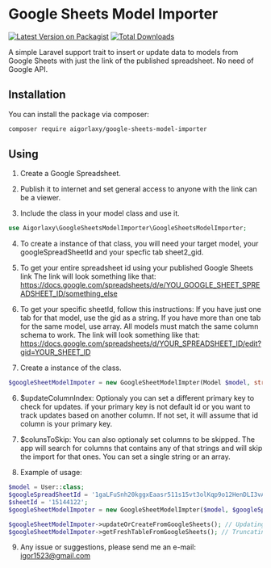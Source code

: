 # Google Sheets Model Importer

[![Latest Version on Packagist](https://img.shields.io/packagist/v/aigorlaxy/google-sheets-model-importer.svg?style=flat-square)](https://packagist.org/packages/aigorlaxy/google-sheets-model-importer)
[![Total Downloads](https://img.shields.io/packagist/dt/aigorlaxy/google-sheets-model-importer.svg?style=flat-square)](https://packagist.org/packages/aigorlaxy/google-sheets-model-importer)

A simple Laravel support trait to insert or update data to models from Google Sheets with just the link of the published spreadsheet. No need of Google API.

## Installation
You can install the package via composer:

```bash
composer require aigorlaxy/google-sheets-model-importer
```

## Using

1. Create a Google Spreadsheet.

2. Publish it to internet and set general access to anyone with the link can be a viewer.

3. Include the class in your model class and use it.

```php
use Aigorlaxy\GoogleSheetsModelImporter\GoogleSheetsModelImporter;
```

4. To create a instance of that class, you will need your target model, your googleSpreadSheetId and your specfic tab sheet2_gid.

5. To get your entire spreadsheet id using your published Google Sheets link
The link will look something like that: https://docs.google.com/spreadsheets/d/e/YOU_GOOGLE_SHEET_SPREADSHEET_ID/something_else

6. To get your specific sheetId, follow this instructions: If you have just one tab for that model, use the gid as a string. If you have more than one tab for the same model, use array. All models must match the same column schema to work.
The link will look something like that: 
https://docs.google.com/spreadsheets/d/YOUR_SPREADSHEET_ID/edit?gid=YOUR_SHEET_ID

7. Create a instance of the class.
```php
$googleSheetModelImpoter = new GoogleSheetModelImpter(Model $model, string $googleSpreadSheetId, string $googleSheetId, array $colunsToSkip = null, $updateColumnIndex = null);
```

6. $updateColumnIndex: Optionaly you can set a different primary key to check for updates. if your primary key is not default id or you want to track updates based on another column. If not set, it will assume that id column is your primary key.

7. $colunsToSkip: You can also optionaly set columns to be skipped. The app will search for columns that contains any of that strings and will skip the import for that ones. You can set a single string or an array.

8. Example of usage:
```php
$model = User::class;
$googleSpreadSheetId = '1gaLFuSnh20kggxEaasr511s15vt3olKqp9o12HenDLI3vA7pg';
$sheetId = '15144122';
$googleSheetModelImpoter = new GoogleSheetModelImpter($model, $googleSpreadSheetId, $googleSheetId, $colunsToSkip, $updateColumnIndex);

$googleSheetModelImpoter->updateOrCreateFromGoogleSheets(); // Updating and inserting new data.
$googleSheetModelImpoter->getFreshTableFromGoogleSheets(); // Truncating the current table and inserting the new data.
```
9. Any issue or suggestions, please send me an e-mail: igor1523@gmail.com